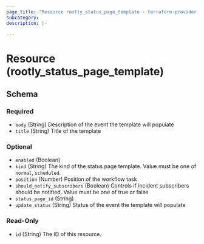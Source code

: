 ```yaml
---
page_title: "Resource rootly_status_page_template - terraform-provider-rootly"
subcategory:
description: |-
    
---
```


# Resource (rootly_status_page_template)





<!-- schema generated by tfplugindocs -->
## Schema

### Required

- `body` (String) Description of the event the template will populate
- `title` (String) Title of the template

### Optional

- `enabled` (Boolean)
- `kind` (String) The kind of the status page template. Value must be one of `normal`, `scheduled`.
- `position` (Number) Position of the workflow task
- `should_notify_subscribers` (Boolean) Controls if incident subscribers should be notified. Value must be one of true or false
- `status_page_id` (String)
- `update_status` (String) Status of the event the template will populate

### Read-Only

- `id` (String) The ID of this resource.
